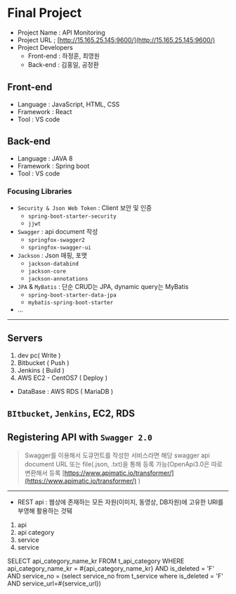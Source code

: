 # Final Project

- Project Name : API Monitoring
- Project URL ; [http://15.165.25.145:9600/](http://15.165.25.145:9600/)
- Project Developers 
  - Front-end : 하정훈, 최영원
  - Back-end : 김홍일, 공정환

## Front-end

- Language : JavaScript, HTML, CSS
- Framework : React
- Tool : VS code

## Back-end

- Language : JAVA 8
- Framework : Spring boot
- Tool : VS code

### Focusing Libraries

- `Security & Json Web Token` : Client 보안 및 인증
  - `spring-boot-starter-security`
  - `jjwt`
- `Swagger` : api document 작성
  - `springfox-swagger2`
  - `springfox-swagger-ui`
- `Jackson` : Json 매핑, 포맷
  - `jackson-databind`
  - `jackson-core`
  - `jackson-annotations`
- `JPA` & `MyBatis` : 단순 CRUD는 JPA, dynamic query는 MyBatis
  - `spring-boot-starter-data-jpa`
  - `mybatis-spring-boot-starter`
- ...

---

## Servers

1. dev pc( Write )
2. Bitbucket ( Push )
3. Jenkins ( Build )
4. AWS EC2 - CentOS7 ( Deploy )

- DataBase : AWS RDS ( MariaDB )

## `BItbucket`, `Jenkins`, EC2, RDS

## Registering API with `Swagger 2.0`

> Swagger를 이용해서 도큐먼트를 작성한 서비스라면 해당 swagger api document URL 또는 file(.json, .txt)을 통해 등록 가능(OpenApi3.0은 따로 변환해서 등록 [https://www.apimatic.io/transformer/](https://www.apimatic.io/transformer/) )

---

- REST api : 웹상에 존재하는 모든 자원(이미지, 동영상, DB자원)에 고유한 URI를 부영해 활용하는 것뒈

1. api
2. api category
3. service
4. service


SELECT api_category_name_kr  FROM t_api_category WHERE api_category_name_kr = #{api_category_name_kr} AND is_deleted = 'F' AND service_no = (select service_no from t_service where is_deleted = 'F' AND service_url=#{service_url})